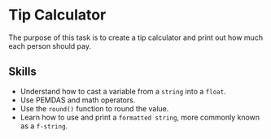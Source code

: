 # Tip Calculator

The purpose of this task is to create a tip calculator and print out how much each person should pay.

## Skills

- Understand how to cast a variable from a `string` into a `float`.
- Use PEMDAS and math operators.
- Use the `round()` function to round the value.
- Learn how to use and print a `formatted string`, more commonly known as a `f-string`.
